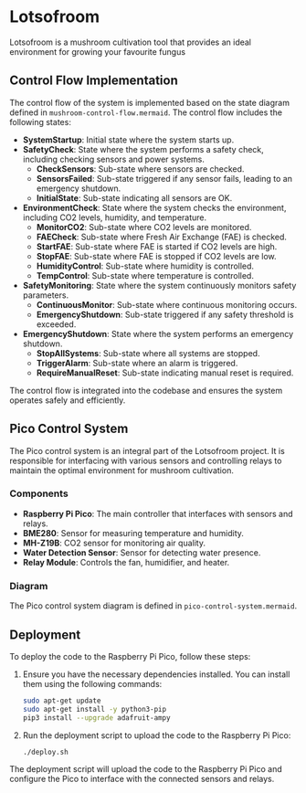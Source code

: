 # Lotsofroom
Lotsofroom is a mushroom cultivation tool that provides an ideal environment for growing your favourite fungus

## Control Flow Implementation

The control flow of the system is implemented based on the state diagram defined in `mushroom-control-flow.mermaid`. The control flow includes the following states:

- **SystemStartup**: Initial state where the system starts up.
- **SafetyCheck**: State where the system performs a safety check, including checking sensors and power systems.
  - **CheckSensors**: Sub-state where sensors are checked.
  - **SensorsFailed**: Sub-state triggered if any sensor fails, leading to an emergency shutdown.
  - **InitialState**: Sub-state indicating all sensors are OK.
- **EnvironmentCheck**: State where the system checks the environment, including CO2 levels, humidity, and temperature.
  - **MonitorCO2**: Sub-state where CO2 levels are monitored.
  - **FAECheck**: Sub-state where Fresh Air Exchange (FAE) is checked.
  - **StartFAE**: Sub-state where FAE is started if CO2 levels are high.
  - **StopFAE**: Sub-state where FAE is stopped if CO2 levels are low.
  - **HumidityControl**: Sub-state where humidity is controlled.
  - **TempControl**: Sub-state where temperature is controlled.
- **SafetyMonitoring**: State where the system continuously monitors safety parameters.
  - **ContinuousMonitor**: Sub-state where continuous monitoring occurs.
  - **EmergencyShutdown**: Sub-state triggered if any safety threshold is exceeded.
- **EmergencyShutdown**: State where the system performs an emergency shutdown.
  - **StopAllSystems**: Sub-state where all systems are stopped.
  - **TriggerAlarm**: Sub-state where an alarm is triggered.
  - **RequireManualReset**: Sub-state indicating manual reset is required.

The control flow is integrated into the codebase and ensures the system operates safely and efficiently.

## Pico Control System

The Pico control system is an integral part of the Lotsofroom project. It is responsible for interfacing with various sensors and controlling relays to maintain the optimal environment for mushroom cultivation.

### Components

- **Raspberry Pi Pico**: The main controller that interfaces with sensors and relays.
- **BME280**: Sensor for measuring temperature and humidity.
- **MH-Z19B**: CO2 sensor for monitoring air quality.
- **Water Detection Sensor**: Sensor for detecting water presence.
- **Relay Module**: Controls the fan, humidifier, and heater.

### Diagram

The Pico control system diagram is defined in `pico-control-system.mermaid`.

## Deployment

To deploy the code to the Raspberry Pi Pico, follow these steps:

1. Ensure you have the necessary dependencies installed. You can install them using the following commands:
   ```bash
   sudo apt-get update
   sudo apt-get install -y python3-pip
   pip3 install --upgrade adafruit-ampy
   ```

2. Run the deployment script to upload the code to the Raspberry Pi Pico:
   ```bash
   ./deploy.sh
   ```

The deployment script will upload the code to the Raspberry Pi Pico and configure the Pico to interface with the connected sensors and relays.
